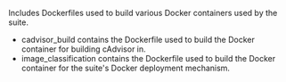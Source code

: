 Includes Dockerfiles used to build various Docker containers used by the suite.
* cadvisor_build contains the Dockerfile used to build the Docker container for building cAdvisor in.
* image_classification contains the Dockerfile used to build the Docker container for the suite's Docker deployment mechanism.